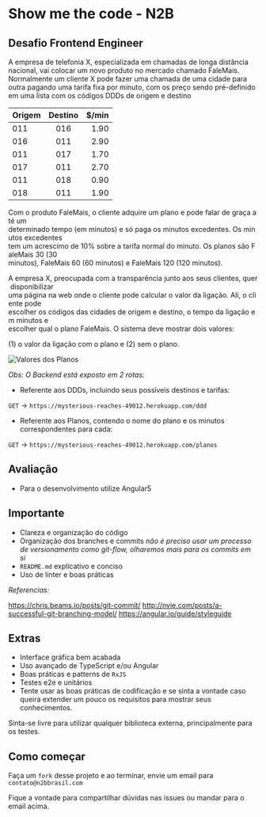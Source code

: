 # Show me the code - N2B

## Desafio Frontend Engineer

A empresa de telefonia X, especializada em chamadas de longa distância nacional, vai
colocar um novo produto no mercado chamado FaleMais.
Normalmente um cliente X pode fazer uma chamada de uma cidade para outra pagando
uma tarifa fixa por minuto, com os preço sendo pré-definido em uma lista com os códigos DDDs
de origem e destino

| Origem        | Destino       | $/min |
| ------------- |:-------------:| -----:|
| 011           | 016           |  1.90 |
| 016           | 011           |  2.90 |
| 011           | 017           |  1.70 |
| 017           | 011           |  2.70 |
| 011           | 018           |  0.90 |
| 018           | 011           |  1.90 |

Com o produto FaleMais, o cliente adquire um plano e pode falar de graça até um 
determinado tempo (em minutos) e só paga os minutos excedentes. Os minutos excedentes 
tem um acrescimo de 10% sobre a tarifa normal do minuto. Os planos são FaleMais 30 (30 
minutos), FaleMais 60 (60 minutos) e FaleMais 120 (120 minutos).

A empresa X, preocupada com a transparência junto aos seus clientes, quer disponibilizar 
uma página na web onde o cliente pode calcular o valor da ligação. Ali, o cliente pode 
escolher os códigos das cidades de origem e destino, o tempo da ligação em minutos e 
escolher qual o plano FaleMais. O sistema deve mostrar dois valores: 

(1) o valor da ligação com o plano e (2) sem o plano.

![Valores dos Planos](https://i.imgur.com/1j8LkJ2.png)

*Obs: O Backend está exposto em 2 rotas:*

- Referente aos DDDs, incluindo seus possíveis destinos e tarifas:

`GET` -> `https://mysterious-reaches-49012.herokuapp.com/ddd`

- Referente aos Planos, contendo o nome do plano e os minutos correspondentes para cada: 

`GET` -> `https://mysterious-reaches-49012.herokuapp.com/planos`


## Avaliação

- Para o desenvolvimento utilize Angular5 

## Importante
- Clareza e organização do código
- Organização dos branches e commits
   *não é preciso usar um processo de versionamento como git-flow, olharemos mais para os commits em si*
- `README.md` explicativo e conciso
- Uso de linter e boas práticas

*Referencias:*

https://chris.beams.io/posts/git-commit/
http://nvie.com/posts/a-successful-git-branching-model/
https://angular.io/guide/styleguide

## Extras

- Interface gráfica bem acabada
- Uso avançado de TypeScript e/ou Angular
- Boas práticas e patterns de `RxJS` 
- Testes e2e e unitários
- Tente usar as boas práticas de codificação e se sinta a vontade caso queira extender um
    pouco os requisitos para mostrar seus conhecimentos.

Sinta-se livre para utilizar qualquer biblioteca externa, principalmente para os testes.

## Como começar

Faça um `fork` desse projeto e ao terminar, envie um email para `contato@n2bbrasil.com`

Fique a vontade para compartilhar dúvidas nas issues ou mandar para o email acima.
